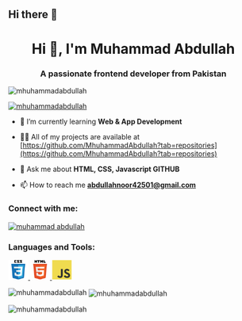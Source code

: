 ## Hi there 👋

<!--
**MhuhammadAbdullah/MhuhammadAbdullah** is a ✨ _special_ ✨ repository because its `README.md` (this file) appears on your GitHub profile.

Here are some ideas to get you started:

- 🔭 I’m currently working on ...
- 🌱 I’m currently learning ...
- 👯 I’m looking to collaborate on ...
- 🤔 I’m looking for help with ...
- 💬 Ask me about ...
- 📫 How to reach me: ...
- 😄 Pronouns: ...
- ⚡ Fun fact: ...
-->
<h1 align="center">Hi 👋, I'm Muhammad Abdullah</h1>
<h3 align="center">A passionate frontend developer from Pakistan</h3>

<p align="left"> <img src="https://komarev.com/ghpvc/?username=mhuhammadabdullah&label=Profile%20views&color=0e75b6&style=flat" alt="mhuhammadabdullah" /> </p>

<p align="left"> <a href="https://github.com/ryo-ma/github-profile-trophy"><img src="https://github-profile-trophy.vercel.app/?username=mhuhammadabdullah" alt="mhuhammadabdullah" /></a> </p>

- 🌱 I’m currently learning **Web & App Development**

- 👨‍💻 All of my projects are available at [https://github.com/MhuhammadAbdullah?tab=repositories](https://github.com/MhuhammadAbdullah?tab=repositories)

- 💬 Ask me about **HTML, CSS, Javascript GITHUB**

- 📫 How to reach me **abdullahnoor42501@gmail.com**

<h3 align="left">Connect with me:</h3>
<p align="left">
<a href="https://linkedin.com/in/muhammad abdullah" target="blank"><img align="center" src="https://raw.githubusercontent.com/rahuldkjain/github-profile-readme-generator/master/src/images/icons/Social/linked-in-alt.svg" alt="muhammad abdullah" height="30" width="40" /></a>
</p>

<h3 align="left">Languages and Tools:</h3>
<p align="left"> <a href="https://www.w3schools.com/css/" target="_blank" rel="noreferrer"> <img src="https://raw.githubusercontent.com/devicons/devicon/master/icons/css3/css3-original-wordmark.svg" alt="css3" width="40" height="40"/> </a> <a href="https://www.w3.org/html/" target="_blank" rel="noreferrer"> <img src="https://raw.githubusercontent.com/devicons/devicon/master/icons/html5/html5-original-wordmark.svg" alt="html5" width="40" height="40"/> </a> <a href="https://developer.mozilla.org/en-US/docs/Web/JavaScript" target="_blank" rel="noreferrer"> <img src="https://raw.githubusercontent.com/devicons/devicon/master/icons/javascript/javascript-original.svg" alt="javascript" width="40" height="40"/> </a> </p>

<p><img align="left" src="https://github-readme-stats.vercel.app/api/top-langs?username=mhuhammadabdullah&show_icons=true&locale=en&layout=compact" alt="mhuhammadabdullah" /></p>

<p>&nbsp;<img align="center" src="https://github-readme-stats.vercel.app/api?username=mhuhammadabdullah&show_icons=true&locale=en" alt="mhuhammadabdullah" /></p>

<p><img align="center" src="https://github-readme-streak-stats.herokuapp.com/?user=mhuhammadabdullah&" alt="mhuhammadabdullah" /></p>
